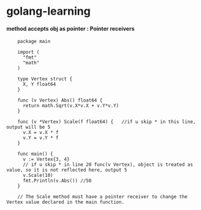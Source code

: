 # golang-learning

#### method accepts obj as pointer : Pointer receivers

        package main

        import (
          "fmt"
          "math"
        )

        type Vertex struct {
          X, Y float64
        }

        func (v Vertex) Abs() float64 {
          return math.Sqrt(v.X*v.X + v.Y*v.Y)
        }

        func (v *Vertex) Scale(f float64) {   //if u skip * in this line, output will be 5
          v.X = v.X * f
          v.Y = v.Y * f
        }
        
        func main() {
          v := Vertex{3, 4}
          // if u skip * in line 20 func(v Vertex), object is treated as value, so it is not reflected here, output 5
          v.Scale(10) 
          fmt.Println(v.Abs()) //50
        }
        
        // The Scale method must have a pointer receiver to change the Vertex value declared in the main function.

